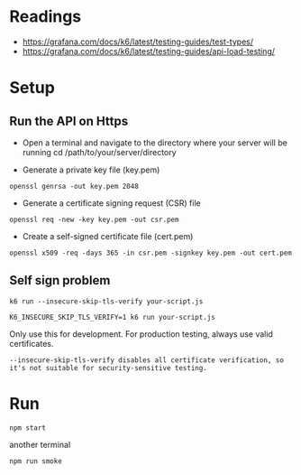 
# Readings

 - https://grafana.com/docs/k6/latest/testing-guides/test-types/
 - https://grafana.com/docs/k6/latest/testing-guides/api-load-testing/


# Setup

## Run the API on Https

 - Open a terminal and navigate to the directory where your server will be running
cd /path/to/your/server/directory

 - Generate a private key file (key.pem)
```
openssl genrsa -out key.pem 2048
```
 - Generate a certificate signing request (CSR) file
```
openssl req -new -key key.pem -out csr.pem
```
 - Create a self-signed certificate file (cert.pem)
```
openssl x509 -req -days 365 -in csr.pem -signkey key.pem -out cert.pem
```

## Self sign problem

```
k6 run --insecure-skip-tls-verify your-script.js
```

```
K6_INSECURE_SKIP_TLS_VERIFY=1 k6 run your-script.js
```

Only use this for development. For production testing, always use valid certificates.

```
--insecure-skip-tls-verify disables all certificate verification, so it's not suitable for security-sensitive testing.
```

# Run

```
npm start
```
another terminal
```
npm run smoke
```



